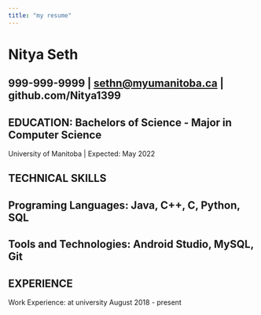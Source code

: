 ```yaml
---
title: "my resume"
---
```


# Nitya Seth
## 999-999-9999 | sethn@myumanitoba.ca | github.com/Nitya1399

## EDUCATION: Bachelors of Science - Major in Computer Science
University of Manitoba | Expected: May 2022

## TECHNICAL SKILLS
## Programing Languages:  Java, C++, C, Python, SQL
## Tools and Technologies:  Android Studio, MySQL, Git

## EXPERIENCE
Work Experience: at university                August 2018 - present

